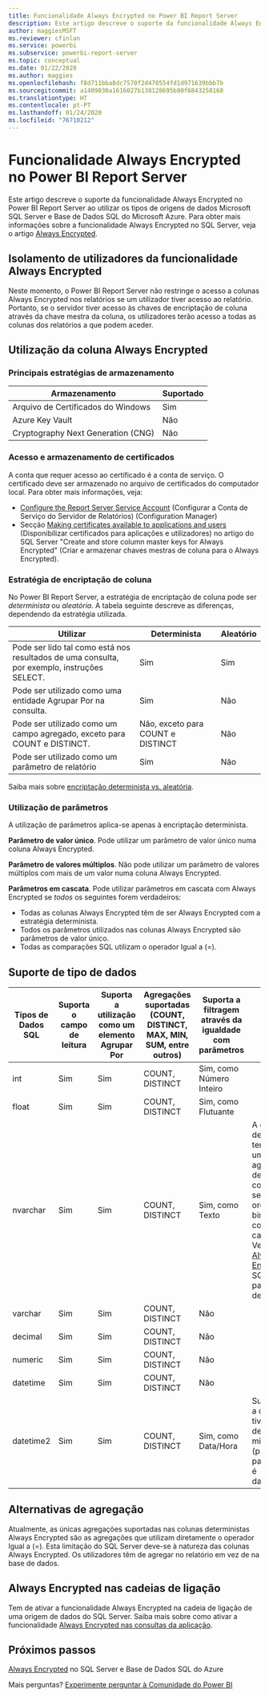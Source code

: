 ```yaml
---
title: Funcionalidade Always Encrypted no Power BI Report Server
description: Este artigo descreve o suporte da funcionalidade Always Encrypted no Power BI Report Server ao utilizar os tipos de origens de dados Microsoft SQL Server e Base de Dados SQL do Microsoft Azure.
author: maggiesMSFT
ms.reviewer: cfinlan
ms.service: powerbi
ms.subservice: powerbi-report-server
ms.topic: conceptual
ms.date: 01/22/2020
ms.author: maggies
ms.openlocfilehash: f8d711bba8dc7570f2d470554fd1d971639bbb7b
ms.sourcegitcommit: a1409030a1616027b138128695b80f6843258168
ms.translationtype: HT
ms.contentlocale: pt-PT
ms.lasthandoff: 01/24/2020
ms.locfileid: "76710212"
---
```

# <a name="always-encrypted-in-power-bi-report-server"></a>Funcionalidade Always Encrypted no Power BI Report Server

Este artigo descreve o suporte da funcionalidade Always Encrypted no Power BI Report Server ao utilizar os tipos de origens de dados Microsoft SQL Server e Base de Dados SQL do Microsoft Azure. Para obter mais informações sobre a funcionalidade Always Encrypted no SQL Server, veja o artigo [Always Encrypted](https://docs.microsoft.com/sql/relational-databases/security/encryption/always-encrypted-database-engine).

## <a name="always-encrypted-user-isolation"></a>Isolamento de utilizadores da funcionalidade Always Encrypted

Neste momento, o Power BI Report Server não restringe o acesso a colunas Always Encrypted nos relatórios se um utilizador tiver acesso ao relatório.  Portanto, se o servidor tiver acesso às chaves de encriptação de coluna através da chave mestra da coluna, os utilizadores terão acesso a todas as colunas dos relatórios a que podem aceder.

## <a name="always-encrypted-column-usage"></a>Utilização da coluna Always Encrypted

### <a name="key-storage-strategies"></a>Principais estratégias de armazenamento

|Armazenamento  |Suportado  |
|---------|---------|
|Arquivo de Certificados do Windows | Sim |
|Azure Key Vault | Não |
| Cryptography Next Generation (CNG) | Não |

### <a name="certificate-storage-and-access"></a>Acesso e armazenamento de certificados

A conta que requer acesso ao certificado é a conta de serviço. O certificado deve ser armazenado no arquivo de certificados do computador local. Para obter mais informações, veja:

- [Configure the Report Server Service Account](https://docs.microsoft.com/sql/reporting-services/install-windows/configure-the-report-server-service-account-ssrs-configuration-manager) (Configurar a Conta de Serviço do Servidor de Relatórios) (Configuration Manager)
- Secção [Making certificates available to applications and users](https://docs.microsoft.com/sql/relational-databases/security/encryption/create-and-store-column-master-keys-always-encrypted#making-certificates-available-to-applications-and-users) (Disponibilizar certificados para aplicações e utilizadores) no artigo do SQL Server "Create and store column master keys for Always Encrypted" (Criar e armazenar chaves mestras de coluna para o Always Encrypted).

### <a name="column-encryption-strategy"></a>Estratégia de encriptação de coluna

No Power BI Report Server, a estratégia de encriptação de coluna pode ser *determinista* ou *aleatória*. A tabela seguinte descreve as diferenças, dependendo da estratégia utilizada.

|Utilizar  |Determinista  |Aleatório  |
|---------|---------|---------|
|Pode ser lido tal como está nos resultados de uma consulta, por exemplo, instruções SELECT. | Sim  | Sim  |
|Pode ser utilizado como uma entidade Agrupar Por na consulta. | Sim | Não |
|Pode ser utilizado como um campo agregado, exceto para COUNT e DISTINCT. | Não, exceto para COUNT e DISTINCT | Não |
|Pode ser utilizado como um parâmetro de relatório | Sim | Não |

Saiba mais sobre [encriptação determinista vs. aleatória](https://docs.microsoft.com/sql/relational-databases/security/encryption/always-encrypted-database-engine#selecting--deterministic-or-randomized-encryption).

### <a name="parameter-usage"></a>Utilização de parâmetros

A utilização de parâmetros aplica-se apenas à encriptação determinista.

**Parâmetro de valor único**.  Pode utilizar um parâmetro de valor único numa coluna Always Encrypted.

**Parâmetro de valores múltiplos**. Não pode utilizar um parâmetro de valores múltiplos com mais de um valor numa coluna Always Encrypted.

**Parâmetros em cascata**. Pode utilizar parâmetros em cascata com Always Encrypted se *todos* os seguintes forem verdadeiros:

- Todas as colunas Always Encrypted têm de ser Always Encrypted com a estratégia determinista.
- Todos os parâmetros utilizados nas colunas Always Encrypted são parâmetros de valor único.
- Todas as comparações SQL utilizam o operador Igual a (=).

## <a name="datatype-support"></a>Suporte de tipo de dados

| Tipos de Dados SQL | Suporta o campo de leitura | Suporta a utilização como um elemento Agrupar Por | Agregações suportadas (COUNT, DISTINCT, MAX, MIN, SUM, entre outros) | Suporta a filtragem através da igualdade com parâmetros | Notas |
| --- | --- | --- | --- | --- | --- |
| int | Sim | Sim | COUNT, DISTINCT | Sim, como Número Inteiro |   |
| float | Sim | Sim | COUNT, DISTINCT | Sim, como Flutuante |   |
| nvarchar | Sim | Sim | COUNT, DISTINCT | Sim, como Texto | A encriptação determinista tem de utilizar um agrupamento de colunas com uma sequência de ordenação binary2 para colunas de carateres. Veja o artigo [Always Encrypted](https://docs.microsoft.com/sql/relational-databases/security/encryption/always-encrypted-database-engine#selecting--deterministic-or-randomized-encryption) do SQL Server para obter detalhes.  |
| varchar | Sim | Sim | COUNT, DISTINCT | Não |   |
| decimal | Sim | Sim | COUNT, DISTINCT | Não |   |
| numeric | Sim | Sim | COUNT, DISTINCT | Não |   |
| datetime | Sim | Sim | COUNT, DISTINCT | Não |   |
| datetime2 | Sim | Sim | COUNT, DISTINCT | Sim, como Data/Hora | Suportado se a coluna não tiver precisão de milissegundos (por outras palavras, não é datetime2(0)) |

## <a name="aggregation-alternatives"></a>Alternativas de agregação

Atualmente, as únicas agregações suportadas nas colunas deterministas Always Encrypted são as agregações que utilizam diretamente o operador Igual a (=). Esta limitação do SQL Server deve-se à natureza das colunas Always Encrypted. Os utilizadores têm de agregar no relatório em vez de na base de dados.

## <a name="always-encrypted-in-connection-strings"></a>Always Encrypted nas cadeias de ligação

Tem de ativar a funcionalidade Always Encrypted na cadeia de ligação de uma origem de dados do SQL Server. Saiba mais sobre como ativar a funcionalidade [Always Encrypted nas consultas da aplicação](https://docs.microsoft.com/sql/relational-databases/security/encryption/develop-using-always-encrypted-with-net-framework-data-provider#enabling-always-encrypted-for-application-queries).

## <a name="next-steps"></a>Próximos passos

[Always Encrypted](https://docs.microsoft.com/sql/relational-databases/security/encryption/always-encrypted-database-engine) no SQL Server e Base de Dados SQL do Azure

Mais perguntas? [Experimente perguntar à Comunidade do Power BI](https://community.powerbi.com/)

